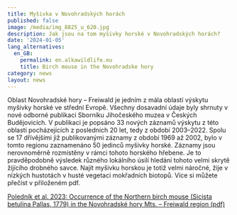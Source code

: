 ```yaml
---
title: Myšivka v Novohradských horách
published: false
image: /media/img_8825_u_620.jpg
description: Jak jsou na tom myšivky horské v Novohradských horách?
date: '2024-01-05'
lang_alternatives:
  en_GB:
    permalink: en.alkawildlife.eu
    title: Birch mouse in the Novohradske hory
category: news
layout: news
---
```

Oblast Novohradské hory – Freiwald je jedním z mála oblastí výskytu myšivky horské ve střední Evropě. Všechny dosavadní údaje byly shrnuty v nové odborné publikaci Sborníku Jihočeského muzea v Českých Budějovicích. V publikaci je popsáno 33 nových záznamů výskytu z této oblasti pocházejících z posledních 20 let, tedy z období 2003–2022. Spolu se 17 dřívějšími již publikovanými záznamy z období 1969 až 2002, bylo v tomto regionu zaznamenáno 50 jedinců myšivky horské. Záznamy jsou nerovnoměrně rozmístěny v rámci tohoto horského hřebene. Je to pravděpodobně výsledek různého lokálního úsilí hledání tohoto velmi skrytě žijícího drobného savce. Najít myšivku horskou je totiž velmi náročné, žije v nízkých hustotách v husté vegetaci mokřadních biotopů.  Více si můžete přečíst v přiloženém pdf.

[Poledník et al. 2023: Occurrence of the Northern birch mouse (Sicista betulina Pallas, 1779) in the Novohradské hory Mts. – Freiwald region (pdf)](</media/Polednik_2023_birchmouse.pdf>)
